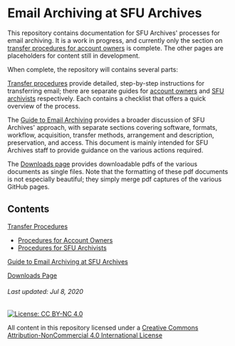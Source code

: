 # Email Archiving at SFU Archives

This repository contains documentation for SFU Archives' processes for email archiving. It is a work in progress, and currently only the section on [transfer procedures for account owners](./transfer-procedures/acount-owners/account-owners.md) is complete. The other pages are placeholders for content still in development.

When complete, the repository will contains several parts:

[Transfer procedures](./transfer-procedures/transfer-home.md) provide detailed, step-by-step instructions for transferring email; there are separate guides for [account owners](./transfer-procedures/account-owners/account-owners.md) and [SFU archivists](./transfer-procedures/archives/archivist-home.md) respectively. Each contains a checklist that offers a quick overview of the process.

The [Guide to Email Archiving](./guide-email-archiving/gde-home.md) provides a broader discussion of SFU Archives' approach, with separate sections covering software, formats, workflow, acquisition, transfer methods, arrangement and description, preservation, and access. This document is mainly intended for SFU Archives staff to provide guidance on the various actions required.

The [Downloads page](./pdf-downloads/pdf-home.md) provides downloadable pdfs of the various documents as single files. Note that the formatting of these pdf documents is not especially beautiful; they simply merge pdf captures of the various GitHub pages.

## Contents

[Transfer Procedures](./transfer-procedures/transfer-home.md)
- [Procedures for Account Owners](./transfer-procedures/account-owners.md)
- [Procedures for SFU Archivists](./transfer-procedures/archivist-home.md)

[Guide to Email Archiving at SFU Archives](./guide-email-archiving/gde-home.md)

[Downloads Page](./pdf-downloads/pdf-home.md)

###### Last updated: Jul 8, 2020

[![License: CC BY-NC 4.0](https://img.shields.io/badge/License-CC%20BY--NC%204.0-lightgrey.svg)](https://creativecommons.org/licenses/by-nc/4.0/)

All content in this repository licensed under a [Creative Commons Attribution-NonCommercial 4.0 International License](https://creativecommons.org/licenses/by-nc/4.0/)
